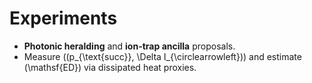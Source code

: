 # Experiments

- **Photonic heralding** and **ion-trap ancilla** proposals.
- Measure \((p_{\text{succ}}, \Delta I_{\circlearrowleft})\) and estimate \(\mathsf{ED}\) via dissipated heat proxies.

